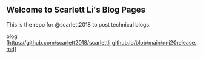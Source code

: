 ## Welcome to Scarlett Li's Blog Pages

This is the repo for @scarlett2018 to post technical blogs.


blog [https://github.com/scarlett2018/scarlettli.github.io/blob/main/nni20release.md]
